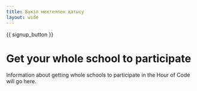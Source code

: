 ```yaml
---
title: Бүкіл мектеппен қатысу
layout: wide
---
```


{{ signup_button }}

# Get your whole school to participate

Information about getting whole schools to participate in the Hour of Code will go here.